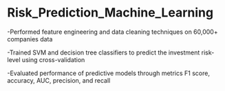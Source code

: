 # Risk_Prediction_Machine_Learning

-Performed feature engineering and data cleaning techniques on 60,000+ companies data

-Trained SVM and decision tree classifiers to predict the investment risk-level using cross-validation

-Evaluated performance of predictive models through metrics F1 score, accuracy, AUC, precision, and recall
